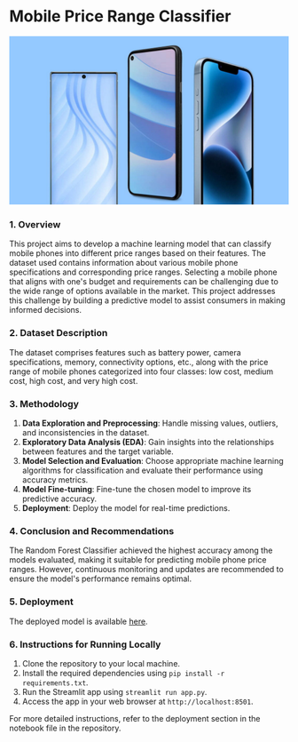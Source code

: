 # Mobile Price Range Classifier
![Phone Image](data/images/phone1_image.jpg)

### 1. Overview
This project aims to develop a machine learning model that can classify mobile phones into different price ranges based on their features. The dataset used contains information about various mobile phone specifications and corresponding price ranges. Selecting a mobile phone that aligns with one's budget and requirements can be challenging due to the wide range of options available in the market. This project addresses this challenge by building a predictive model to assist consumers in making informed decisions.

### 2. Dataset Description
The dataset comprises features such as battery power, camera specifications, memory, connectivity options, etc., along with the price range of mobile phones categorized into four classes: low cost, medium cost, high cost, and very high cost.

### 3. Methodology
1. **Data Exploration and Preprocessing**: Handle missing values, outliers, and inconsistencies in the dataset.
2. **Exploratory Data Analysis (EDA)**: Gain insights into the relationships between features and the target variable.
3. **Model Selection and Evaluation**: Choose appropriate machine learning algorithms for classification and evaluate their performance using accuracy metrics.
4. **Model Fine-tuning**: Fine-tune the chosen model to improve its predictive accuracy.
5. **Deployment**: Deploy the model for real-time predictions.

### 4. Conclusion and Recommendations
The Random Forest Classifier achieved the highest accuracy among the models evaluated, making it suitable for predicting mobile phone price ranges. However, continuous monitoring and updates are recommended to ensure the model's performance remains optimal.

### 5. Deployment
The deployed model is available [here](https://mobile-price-classifier-yb95mfaklhsja2tjswhgq4.streamlit.app/ent_link).

### 6. Instructions for Running Locally
1. Clone the repository to your local machine.
2. Install the required dependencies using `pip install -r requirements.txt`.
3. Run the Streamlit app using `streamlit run app.py`.
4. Access the app in your web browser at `http://localhost:8501`.

For more detailed instructions, refer to the deployment section in the notebook file in the repository.
